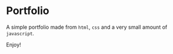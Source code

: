 # Portfolio

A simple portfolio made from `html`, `css` and a very small amount of `javascript`.

Enjoy!
